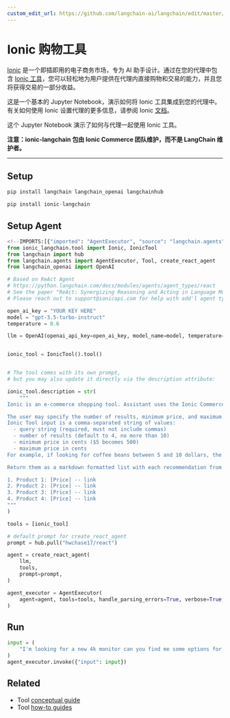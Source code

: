 ```yaml
---
custom_edit_url: https://github.com/langchain-ai/langchain/edit/master/docs/docs/integrations/tools/ionic_shopping.ipynb
---
```

# Ionic 购物工具

[Ionic](https://www.ioniccommerce.com/) 是一个即插即用的电子商务市场，专为 AI 助手设计。通过在您的代理中包含 [Ionic 工具](https://github.com/ioniccommerce/ionic_langchain)，您可以轻松地为用户提供在代理内直接购物和交易的能力，并且您将获得交易的一部分收益。


这是一个基本的 Jupyter Notebook，演示如何将 Ionic 工具集成到您的代理中。有关如何使用 Ionic 设置代理的更多信息，请参阅 Ionic [文档](https://docs.ioniccommerce.com/introduction)。

这个 Jupyter Notebook 演示了如何与代理一起使用 Ionic 工具。

**注意：ionic-langchain 包由 Ionic Commerce 团队维护，而不是 LangChain 维护者。**



---



## Setup


```python
pip install langchain langchain_openai langchainhub
```


```python
pip install ionic-langchain
```

## Setup Agent


```python
<!--IMPORTS:[{"imported": "AgentExecutor", "source": "langchain.agents", "docs": "https://python.langchain.com/api_reference/langchain/agents/langchain.agents.agent.AgentExecutor.html", "title": "Ionic Shopping Tool"}, {"imported": "Tool", "source": "langchain.agents", "docs": "https://python.langchain.com/api_reference/core/tools/langchain_core.tools.simple.Tool.html", "title": "Ionic Shopping Tool"}, {"imported": "create_react_agent", "source": "langchain.agents", "docs": "https://python.langchain.com/api_reference/langchain/agents/langchain.agents.react.agent.create_react_agent.html", "title": "Ionic Shopping Tool"}, {"imported": "OpenAI", "source": "langchain_openai", "docs": "https://python.langchain.com/api_reference/openai/llms/langchain_openai.llms.base.OpenAI.html", "title": "Ionic Shopping Tool"}]-->
from ionic_langchain.tool import Ionic, IonicTool
from langchain import hub
from langchain.agents import AgentExecutor, Tool, create_react_agent
from langchain_openai import OpenAI

# Based on ReAct Agent
# https://python.langchain.com/docs/modules/agents/agent_types/react
# See the paper "ReAct: Synergizing Reasoning and Acting in Language Models" (https://arxiv.org/abs/2210.03629)
# Please reach out to support@ionicapi.com for help with add'l agent types.

open_ai_key = "YOUR KEY HERE"
model = "gpt-3.5-turbo-instruct"
temperature = 0.6

llm = OpenAI(openai_api_key=open_ai_key, model_name=model, temperature=temperature)


ionic_tool = IonicTool().tool()


# The tool comes with its own prompt,
# but you may also update it directly via the description attribute:

ionic_tool.description = str(
    """
Ionic is an e-commerce shopping tool. Assistant uses the Ionic Commerce Shopping Tool to find, discover, and compare products from thousands of online retailers. Assistant should use the tool when the user is looking for a product recommendation or trying to find a specific product.

The user may specify the number of results, minimum price, and maximum price for which they want to see results.
Ionic Tool input is a comma-separated string of values:
  - query string (required, must not include commas)
  - number of results (default to 4, no more than 10)
  - minimum price in cents ($5 becomes 500)
  - maximum price in cents
For example, if looking for coffee beans between 5 and 10 dollars, the tool input would be `coffee beans, 5, 500, 1000`.

Return them as a markdown formatted list with each recommendation from tool results, being sure to include the full PDP URL. For example:

1. Product 1: [Price] -- link
2. Product 2: [Price] -- link
3. Product 3: [Price] -- link
4. Product 4: [Price] -- link
"""
)

tools = [ionic_tool]

# default prompt for create_react_agent
prompt = hub.pull("hwchase17/react")

agent = create_react_agent(
    llm,
    tools,
    prompt=prompt,
)

agent_executor = AgentExecutor(
    agent=agent, tools=tools, handle_parsing_errors=True, verbose=True, max_iterations=5
)
```

## Run


```python
input = (
    "I'm looking for a new 4k monitor can you find me some options for less than $1000"
)
agent_executor.invoke({"input": input})
```


## Related

- Tool [conceptual guide](/docs/concepts/#tools)
- Tool [how-to guides](/docs/how_to/#tools)
